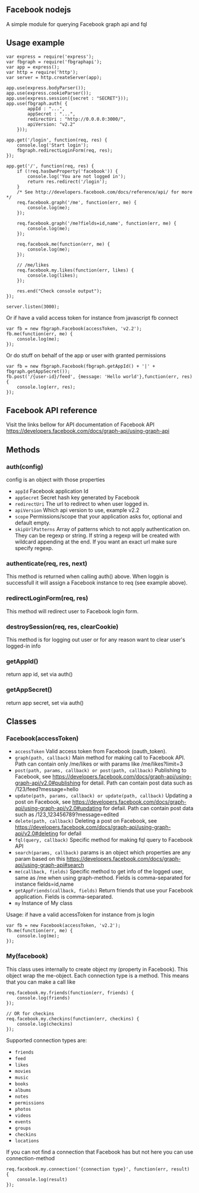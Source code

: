 ## Facebook nodejs
A simple module for querying Facebook graph api and fql

## Usage example

	var express = require('express');
	var fbgraph = require('fbgraphapi');
	var app = express();
	var http = require('http');
	var server = http.createServer(app);
	
	app.use(express.bodyParser());
	app.use(express.cookieParser());
	app.use(express.session({secret : "SECRET"}));
	app.use(fbgraph.auth( {
			appId : "...",
			appSecret : "...",
			redirectUri : "http://0.0.0.0:3000/",
			apiVersion: "v2.2"
		}));
	
	app.get('/login', function(req, res) {
		console.log('Start login');
		fbgraph.redirectLoginForm(req, res);	
	});
	
	app.get('/', function(req, res) {
		if (!req.hasOwnProperty('facebook')) {
			console.log('You are not logged in');
			return res.redirect('/login');
		}
		/* See http://developers.facebook.com/docs/reference/api/ for more */
		req.facebook.graph('/me', function(err, me) {
		    console.log(me);
		});
		
		req.facebook.graph('/me?fields=id,name', function(err, me) {
		    console.log(me);
		});
		
		req.facebook.me(function(err, me) {
		    console.log(me);
		});
		
		// /me/likes
		req.facebook.my.likes(function(err, likes) {
		    console.log(likes);
		});
		
		res.end("Check console output");
	});
	
	server.listen(3000);

Or if have a valid access token for instance from javascript fb connect
	
	var fb = new fbgraph.Facebook(accessToken, 'v2.2');
	fb.me(function(err, me) {
		console.log(me);
	});

Or do stuff on behalf of the app or user with granted permissions
	
	var fb = new fbgraph.Facebook(fbgraph.getAppId() + '|' + fbgraph.getAppSecret());
	fb.post('/{user-id}/feed', {message: 'Hello world'},function(err, res) {
		console.log(err, res);
	});

## Facebook API reference
Visit the links bellow for API documentation of Facebook API
https://developers.facebook.com/docs/graph-api/using-graph-api

## Methods
### auth(config)
config is an object with those properties
* `appId` Facebook application Id
* `appSecret` Secret hash key generated by Facebook
* `redirectUri` The url to redirect to when user logged in.
* `apiVersion` Which api version to use, example v2.2
* `scope` Permissions/scope that your application asks for, optional and default empty.
* `skipUrlPatterns` Array of patterns which to not apply authentication on. They can be regexp or string. If string a regexp will be created with wildcard appending at the end. If you want an exact url make sure specify regexp.

### authenticate(req, res, next)
This method is returned when calling auth() above. When loggin is successfull it will assign a Facebook instance to req (see example above).

### redirectLoginForm(req, res)
This method will redirect user to Facebook login form.

### destroySession(req, res, clearCookie)
This method is for logging out user or for any reason want to clear user's logged-in info

### getAppId()
return app id, set via auth()

### getAppSecret()
return app secret, set via auth()

## Classes
### Facebook(accessToken)
* `accessToken` Valid access token from Facebook (oauth_token).
* `graph(path, callback)` Main method for making call to Facebook API. Path can contain only /me/likes or with params like /me/likes?limit=3
* `post(path, params, callback) or post(path, callback)` Publishing to Facebook, see https://developers.facebook.com/docs/graph-api/using-graph-api/v2.0#publishing for detail. Path can contain post data such as /123/feed?message=hello
* `update(path, params, callback) or update(path, callback)` Updating a post on Facebook, see https://developers.facebook.com/docs/graph-api/using-graph-api/v2.0#updating for defail. Path can contain post data such as /123_123456789?message=edited
* `delete(path, callback)` Deleting a post on Facebook, see https://developers.facebook.com/docs/graph-api/using-graph-api/v2.0#deleting for defail
* `fql(query, callback)` Specific method for making fql query to Facebook API
* `search(params, callback)` params is an object which properties are any param based on this https://developers.facebook.com/docs/graph-api/using-graph-api#search
* `me(callback, fields)` Specific method to get info of the logged user, same as /me when using graph-method. Fields is comma-separated for instance fields=id,name
* `getAppFriends(callback, fields)` Return friends that use your Facebook application. Fields is comma-separated.
* `my` Instance of My class

Usage: if have a valid accessToken for instance from js login
	
	var fb = new Facebook(accessToken, 'v2.2');
	fb.me(function(err, me) {
		console.log(me);
	});
	

### My(facebook)
This class uses internally to create object my (property in Facebook). This object wrap the me-object. Each connection type is a method. This means that you can make a call like
	
	req.facebook.my.friends(function(err, friends) {
		console.log(friends)
	});
	
	// OR for checkins
	req.facebook.my.checkins(function(err, checkins) {
		console.log(checkins)
	});

Supported connection types are:

* `friends`
* `feed`
* `likes`
* `movies`
* `music`
* `books`
* `albums`
* `notes`
* `permissions`
* `photos`
* `videos`
* `events`
* `groups`
* `checkins`
* `locations`

If you can not find a connection that Facebook has but not here you can use connection-method
	
	req.facebook.my.connection('{connection type}', function(err, result) {
		console.log(result)
	});

